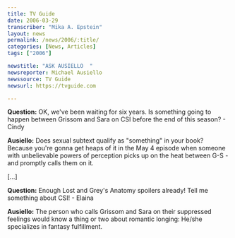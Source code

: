 ```yaml
---
title: TV Guide
date: 2006-03-29
transcriber: "Mika A. Epstein"
layout: news
permalink: /news/2006/:title/
categories: [News, Articles]
tags: ["2006"]

newstitle: "ASK AUSIELLO  "
newsreporter: Michael Ausiello
newssource: TV Guide
newsurl: https://tvguide.com

---
```


**Question:** OK, we've been waiting for six years. Is something going to happen between Grissom and Sara on CSI before the end of this season? - Cindy

**Ausiello:** Does sexual subtext qualify as "something" in your book? Because you're gonna get heaps of it in the May 4 episode when someone with unbelievable powers of perception picks up on the heat between G-S - and promptly calls them on it.

[...]

**Question:** Enough Lost and Grey's Anatomy spoilers already! Tell me something about CSI! - Elaina

**Ausiello:** The person who calls Grissom and Sara on their suppressed feelings would know a thing or two about romantic longing: He/she specializes in fantasy fulfillment.

